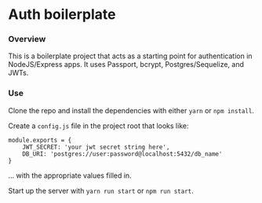 # Auth boilerplate

### Overview
This is a boilerplate project that acts as a starting point for authentication in NodeJS/Express apps.  It uses Passport, bcrypt, Postgres/Sequelize, and JWTs.

### Use
Clone the repo and install the dependencies with either `yarn` or `npm install`.

Create a `config.js` file in the project root that looks like:
```
module.exports = {
    JWT_SECRET: 'your jwt secret string here',
	DB_URI: 'postgres://user:password@localhost:5432/db_name'
}
```
... with the appropriate values filled in.

Start up the server with `yarn run start` or `npm run start`.